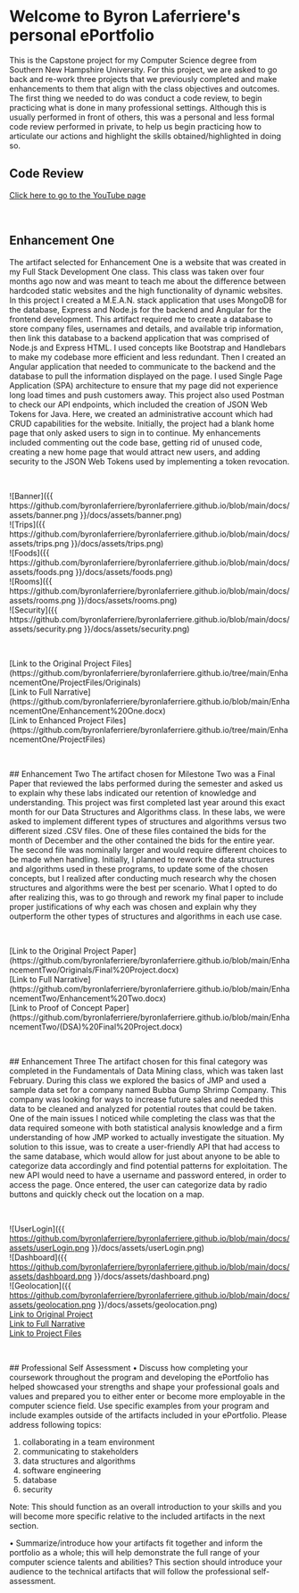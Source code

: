 # Welcome to Byron Laferriere's personal ePortfolio

This is the Capstone project for my Computer Science degree from Southern New Hampshire University. For this project, we are asked to go back and re-work three projects
that we previously completed and make enhancements to them that align with the class objectives and outcomes. The first thing we needed to do was conduct a code review,
to begin practicing what is done in many professional settings. Although this is usually performed in front of others, this was a personal and less formal code review performed
in private, to help us begin practicing how to articulate our actions and highlight the skills obtained/highlighted in doing so.

## Code Review
[Click here to go to the YouTube page](https://youtu.be/y_8ILNFcAPo)

<p>&nbsp;</p>

## Enhancement One
The artifact selected for Enhancement One is a website that was created in my Full Stack Development One class. This class was taken over four months ago now and was meant to teach me about the difference between hardcoded static websites and the high functionality of dynamic websites. In this project I created a M.E.A.N. stack application that uses MongoDB for the database, Express and Node.js for the backend and Angular for the frontend development. This artifact required me to create a database to store company files, usernames and details, and available trip information, then link this database to a backend application that was comprised of Node.js and Express HTML. I used concepts like Bootstrap and Handlebars to make my codebase more efficient and less redundant. Then I created an Angular application that needed to communicate to the backend and the database to pull the information displayed on the page. I used Single Page Application (SPA) architecture to ensure that my page did not experience long load times and push customers away. This project also used Postman to check our API endpoints, which included the creation of JSON Web Tokens for Java. Here, we created an administrative account which had CRUD capabilities for the website. Initially, the project had a blank home page that only asked users to sign in to continue. My enhancements included commenting out the code base, getting rid of unused code, creating a new home page that would attract new users, and adding security to the JSON Web Tokens used by implementing a token revocation.

<p>&nbsp;</p>
![Banner]({{ https://github.com/byronlaferriere/byronlaferriere.github.io/blob/main/docs/assets/banner.png }}/docs/assets/banner.png)<br/> 
![Trips]({{ https://github.com/byronlaferriere/byronlaferriere.github.io/blob/main/docs/assets/trips.png }}/docs/assets/trips.png)<br/> 
![Foods]({{ https://github.com/byronlaferriere/byronlaferriere.github.io/blob/main/docs/assets/foods.png }}/docs/assets/foods.png)<br/> 
![Rooms]({{ https://github.com/byronlaferriere/byronlaferriere.github.io/blob/main/docs/assets/rooms.png }}/docs/assets/rooms.png)<br/> 
![Security]({{ https://github.com/byronlaferriere/byronlaferriere.github.io/blob/main/docs/assets/security.png }}/docs/assets/security.png)<br/> 

<p>&nbsp;</p>
[Link to the Original Project Files](https://github.com/byronlaferriere/byronlaferriere.github.io/tree/main/EnhancementOne/ProjectFiles/Originals)<br/>
[Link to Full Narrative](https://github.com/byronlaferriere/byronlaferriere.github.io/blob/main/EnhancementOne/Enhancement%20One.docx)<br/> 
[Link to Enhanced Project Files](https://github.com/byronlaferriere/byronlaferriere.github.io/tree/main/EnhancementOne/ProjectFiles)<br/> 
<p>&nbsp;</p>
## Enhancement Two
The artifact chosen for Milestone Two was a Final Paper that reviewed the labs performed during the semester and asked us to explain why these labs indicated our retention of knowledge and understanding. This project was first completed last year around this exact month for our Data Structures and Algorithms class. In these labs, we were asked to implement different types of structures and algorithms versus two different sized .CSV files. One of these files contained the bids for the month of December and the other contained the bids for the entire year. The second file was nominally larger and would require different choices to be made when handling. Initially, I planned to rework the data structures and algorithms used in these programs, to update some of the chosen concepts, but I realized after conducting much research why the chosen structures and algorithms were the best per scenario. What I opted to do after realizing this, was to go through and rework my final paper to include proper justifications of why each was chosen and explain why they outperform the other types of structures and algorithms in each use case.
<p>&nbsp;</p>
[Link to the Original Project Paper](https://github.com/byronlaferriere/byronlaferriere.github.io/blob/main/EnhancementTwo/Originals/Final%20Project.docx)<br/>
[Link to Full Narrative](https://github.com/byronlaferriere/byronlaferriere.github.io/blob/main/EnhancementTwo/Enhancement%20Two.docx)<br/> 
[Link to Proof of Concept Paper](https://github.com/byronlaferriere/byronlaferriere.github.io/blob/main/EnhancementTwo/(DSA)%20Final%20Project.docx)<br/> 
<p>&nbsp;</p>
## Enhancement Three
The artifact chosen for this final category was completed in the Fundamentals of Data Mining class, which was taken last February. During this class we explored the basics of JMP and used a sample data set for a company named Bubba Gump Shrimp Company. This company was looking for ways to increase future sales and needed this data to be cleaned and analyzed for potential routes that could be taken. One of the main issues I noticed while completing the class was that the data required someone with both statistical analysis knowledge and a firm understanding of how JMP worked to actually investigate the situation. My solution to this issue, was to create a user-friendly API that had access to the same database, which would allow for just about anyone to be able to categorize data accordingly and find potential patterns for exploitation. The new API would need to have a username and password entered, in order to access the page. Once entered, the user can categorize data by radio buttons and quickly check out the location on a map.
<p>&nbsp;</p>

![UserLogin]({{ https://github.com/byronlaferriere/byronlaferriere.github.io/blob/main/docs/assets/userLogin.png }}/docs/assets/userLogin.png)<br/> 
![Dashboard]({{ https://github.com/byronlaferriere/byronlaferriere.github.io/blob/main/docs/assets/dashboard.png }}/docs/assets/dashboard.png)<br/> 
![Geolocation]({{ https://github.com/byronlaferriere/byronlaferriere.github.io/blob/main/docs/assets/geolocation.png }}/docs/assets/geolocation.png)<br/> 
[Link to Original Project](https://github.com/byronlaferriere/byronlaferriere.github.io/tree/main/EnhancementThree/Originals)<br/>
[Link to Full Narrative](https://github.com/byronlaferriere/byronlaferriere.github.io/blob/main/EnhancementThree/Enhancement%20Three.docx)<br/> 
[Link to Project Files](https://github.com/byronlaferriere/byronlaferriere.github.io/tree/main/EnhancementThree)<br/> 
<p>&nbsp;</p>
## Professional Self Assessment
•	Discuss how completing your coursework throughout the program and developing the ePortfolio has helped showcased your strengths and shape your professional goals and values and prepared you to either enter or become more employable in the computer science field. Use specific examples from your program and include examples outside of the artifacts included in your ePortfolio. Please address following topics:

1.	collaborating in a team environment
2.	communicating to stakeholders
3.	data structures and algorithms
4.	software engineering
5.	database
6.	security 

Note: This should function as an overall introduction to your skills and you will become more specific relative to the included artifacts in the next section. 

•	Summarize/introduce how your artifacts fit together and inform the portfolio as a whole; this will help demonstrate the full range of your computer science talents and abilities? This section should introduce your audience to the technical artifacts that will follow the professional self-assessment.






